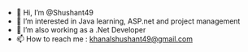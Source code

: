 - 👋 Hi, I’m @Shushant49
- 👀 I’m interested in Java learning, ASP.net and project management
- 🌱 I’m also working as a .Net Developer
- 📫 How to reach me : khanalshushant49@gmail.com

<!---
Shushant49/Shushant49 is a ✨ special ✨ repository because its `README.md` (this file) appears on your GitHub profile.
You can click the Preview link to take a look at your changes.
--->
